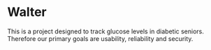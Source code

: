 # Walter

This is a project designed to track glucose levels in diabetic seniors. Therefore our primary goals are usability, reliability and security.

